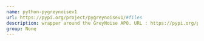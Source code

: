 ```yaml
---
name: python-pygreynoisev1
url: https://pypi.org/project/pygreynoisev1/#files
description: wrapper around the GreyNoise APO. URL : https://pypi.org/project/pygreynoisev1/#files Groups : None
group: None
---
```

